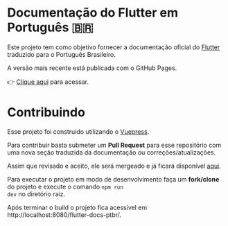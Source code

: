 # Documentação do Flutter em Português 🇧🇷

Este projeto tem como objetivo fornecer a documentação oficial do [Flutter](https://flutter.dev/docs) traduzido para o Português Brasileiro.

A versão mais recente está publicada com o GitHub Pages.

:point_right: [Clique aqui](https://vueda.github.io/flutter-docs-ptbr/) para acessar.

# Contribuindo

Esse projeto foi construído utilizando o [Vuepress](https://vuepress.vuejs.org/).

Para contribuir basta submeter um **Pull Request** para esse repositório com uma nova seção traduzida da documentação ou correções/atualizações.

Assim que revisado e aceito, ele será mergeado e já ficará disponível [aqui](https://vueda.github.io/flutter-docs-ptbr/).

Para executar o projeto em modo de desenvolvimento faça um **fork/clone** do projeto e execute o comando <code>npm run dev</code> no diretório raiz.

Após terminar o build o projeto fica acessível em http://localhost:8080/flutter-docs-ptbr/.
